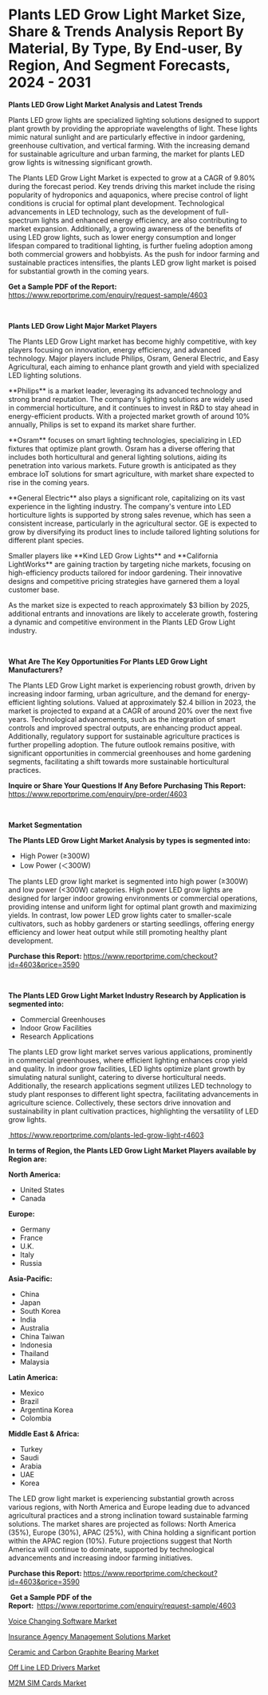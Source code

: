 <p><h1>Plants LED Grow Light Market Size, Share & Trends Analysis Report By Material, By Type, By End-user, By Region, And Segment Forecasts, 2024 - 2031</h1></p><p><strong>Plants LED Grow Light Market Analysis and Latest Trends</strong></p>
<p><p>Plants LED grow lights are specialized lighting solutions designed to support plant growth by providing the appropriate wavelengths of light. These lights mimic natural sunlight and are particularly effective in indoor gardening, greenhouse cultivation, and vertical farming. With the increasing demand for sustainable agriculture and urban farming, the market for plants LED grow lights is witnessing significant growth.</p><p>The Plants LED Grow Light Market is expected to grow at a CAGR of 9.80% during the forecast period. Key trends driving this market include the rising popularity of hydroponics and aquaponics, where precise control of light conditions is crucial for optimal plant development. Technological advancements in LED technology, such as the development of full-spectrum lights and enhanced energy efficiency, are also contributing to market expansion. Additionally, a growing awareness of the benefits of using LED grow lights, such as lower energy consumption and longer lifespan compared to traditional lighting, is further fueling adoption among both commercial growers and hobbyists. As the push for indoor farming and sustainable practices intensifies, the plants LED grow light market is poised for substantial growth in the coming years.</p></p>
<p><strong>Get a Sample PDF of the Report:&nbsp;</strong> <a href="https://www.reportprime.com/enquiry/request-sample/4603">https://www.reportprime.com/enquiry/request-sample/4603</a></p>
<p>&nbsp;</p>
<p><strong>Plants LED Grow Light Major Market Players</strong></p>
<p><p>The Plants LED Grow Light market has become highly competitive, with key players focusing on innovation, energy efficiency, and advanced technology. Major players include Philips, Osram, General Electric, and Easy Agricultural, each aiming to enhance plant growth and yield with specialized LED lighting solutions.</p><p>**Philips** is a market leader, leveraging its advanced technology and strong brand reputation. The company's lighting solutions are widely used in commercial horticulture, and it continues to invest in R&D to stay ahead in energy-efficient products. With a projected market growth of around 10% annually, Philips is set to expand its market share further.</p><p>**Osram** focuses on smart lighting technologies, specializing in LED fixtures that optimize plant growth. Osram has a diverse offering that includes both horticultural and general lighting solutions, aiding its penetration into various markets. Future growth is anticipated as they embrace IoT solutions for smart agriculture, with market share expected to rise in the coming years.</p><p>**General Electric** also plays a significant role, capitalizing on its vast experience in the lighting industry. The company's venture into LED horticulture lights is supported by strong sales revenue, which has seen a consistent increase, particularly in the agricultural sector. GE is expected to grow by diversifying its product lines to include tailored lighting solutions for different plant species.</p><p>Smaller players like **Kind LED Grow Lights** and **California LightWorks** are gaining traction by targeting niche markets, focusing on high-efficiency products tailored for indoor gardening. Their innovative designs and competitive pricing strategies have garnered them a loyal customer base.</p><p>As the market size is expected to reach approximately $3 billion by 2025, additional entrants and innovations are likely to accelerate growth, fostering a dynamic and competitive environment in the Plants LED Grow Light industry.</p></p>
<p>&nbsp;</p>
<p><strong>What Are The Key Opportunities For Plants LED Grow Light Manufacturers?</strong></p>
<p><p>The Plants LED Grow Light market is experiencing robust growth, driven by increasing indoor farming, urban agriculture, and the demand for energy-efficient lighting solutions. Valued at approximately $2.4 billion in 2023, the market is projected to expand at a CAGR of around 20% over the next five years. Technological advancements, such as the integration of smart controls and improved spectral outputs, are enhancing product appeal. Additionally, regulatory support for sustainable agriculture practices is further propelling adoption. The future outlook remains positive, with significant opportunities in commercial greenhouses and home gardening segments, facilitating a shift towards more sustainable horticultural practices.</p></p>
<p><strong>Inquire or Share Your Questions If Any Before Purchasing This Report:</strong> <a href="https://www.reportprime.com/enquiry/pre-order/4603">https://www.reportprime.com/enquiry/pre-order/4603</a></p>
<p>&nbsp;</p>
<p><strong>Market Segmentation</strong></p>
<p><strong>The Plants LED Grow Light Market Analysis by types is segmented into:</strong></p>
<p><ul><li>High Power (≥300W)</li><li>Low Power (＜300W)</li></ul></p>
<p><p>The plants LED grow light market is segmented into high power (≥300W) and low power (<300W) categories. High power LED grow lights are designed for larger indoor growing environments or commercial operations, providing intense and uniform light for optimal plant growth and maximizing yields. In contrast, low power LED grow lights cater to smaller-scale cultivators, such as hobby gardeners or starting seedlings, offering energy efficiency and lower heat output while still promoting healthy plant development.</p></p>
<p><strong>Purchase this Report:&nbsp;</strong><a href="https://www.reportprime.com/checkout?id=4603&price=3590">https://www.reportprime.com/checkout?id=4603&price=3590</a></p>
<p>&nbsp;</p>
<p><strong>The Plants LED Grow Light Market Industry Research by Application is segmented into:</strong></p>
<p><ul><li>Commercial Greenhouses</li><li>Indoor Grow Facilities</li><li>Research Applications</li></ul></p>
<p><p>The plants LED grow light market serves various applications, prominently in commercial greenhouses, where efficient lighting enhances crop yield and quality. In indoor grow facilities, LED lights optimize plant growth by simulating natural sunlight, catering to diverse horticultural needs. Additionally, the research applications segment utilizes LED technology to study plant responses to different light spectra, facilitating advancements in agriculture science. Collectively, these sectors drive innovation and sustainability in plant cultivation practices, highlighting the versatility of LED grow lights.</p></p>
<p><a href="https://www.reportprime.com/plants-led-grow-light-r4603">&nbsp;https://www.reportprime.com/plants-led-grow-light-r4603</a></p>
<p><strong>In terms of Region, the Plants LED Grow Light Market Players available by Region are:</strong></p>
<p>
    <p> <strong> North America: </strong>
        <ul>
            <li>United States</li>
            <li>Canada</li>
        </ul>
        </p> 
    <p> <strong> Europe: </strong>
        <ul>
            <li>Germany</li>
            <li>France</li>
            <li>U.K.</li>
            <li>Italy</li>
            <li>Russia</li>
        </ul>
        </p> 
    <p> <strong> Asia-Pacific: </strong>
        <ul>
            <li>China</li>
            <li>Japan</li>
            <li>South Korea</li>
            <li>India</li>
            <li>Australia</li>
            <li>China Taiwan</li>
            <li>Indonesia</li>
            <li>Thailand</li>
            <li>Malaysia</li>
        </ul>
        </p> 
    <p> <strong> Latin America: </strong>
        <ul>
            <li>Mexico</li>
            <li>Brazil</li>
            <li>Argentina Korea</li>
            <li>Colombia</li>
        </ul>
        </p> 
    <p> <strong> Middle East & Africa: </strong>
        <ul>
            <li>Turkey</li>
            <li>Saudi</li>
            <li>Arabia</li>
            <li>UAE</li>
            <li>Korea</li>
        </ul>
    </p>
    </p>
<p><p>The LED grow light market is experiencing substantial growth across various regions, with North America and Europe leading due to advanced agricultural practices and a strong inclination toward sustainable farming solutions. The market shares are projected as follows: North America (35%), Europe (30%), APAC (25%), with China holding a significant portion within the APAC region (10%). Future projections suggest that North America will continue to dominate, supported by technological advancements and increasing indoor farming initiatives.</p></p>
<p><strong>Purchase this Report: </strong><a href="https://www.reportprime.com/checkout?id=4603&price=3590">https://www.reportprime.com/checkout?id=4603&price=3590</a></p>
<p>&nbsp;<strong>Get a Sample PDF of the Report:&nbsp;&nbsp;</strong><a href="https://www.reportprime.com/enquiry/request-sample/4603">https://www.reportprime.com/enquiry/request-sample/4603</a></p>
<p><strong></strong></p>
<p><p><a href="https://www.linkedin.com/pulse/global-voice-changing-software-market-size-expected-experience-lzege?trackingId=7xpotwtlToOJPXmM5ehT%2FA%3D%3D">Voice Changing Software Market</a></p><p><a href="https://www.linkedin.com/pulse/insurance-agency-management-solutions-market-industry-trends-onnye?trackingId=%2BLgTZDGfRSeszGnl%2B%2F%2BJ9w%3D%3D">Insurance Agency Management Solutions Market</a></p><p><a href="https://issuu.com/reportprime-2/docs/ceramic-and-carbon-graphite-bearing_31793457dcd36e">Ceramic and Carbon Graphite Bearing Market</a></p><p><a href="https://github.com/PeterParrish5/Market-Research-Report-List-6/blob/main/off-line-led-drivers-market.md">Off Line LED Drivers Market</a></p><p><a href="https://github.com/dfs4ff/Market-Research-Report-List-1/blob/main/m2m-sim-cards-market.md">M2M SIM Cards Market</a></p></p>